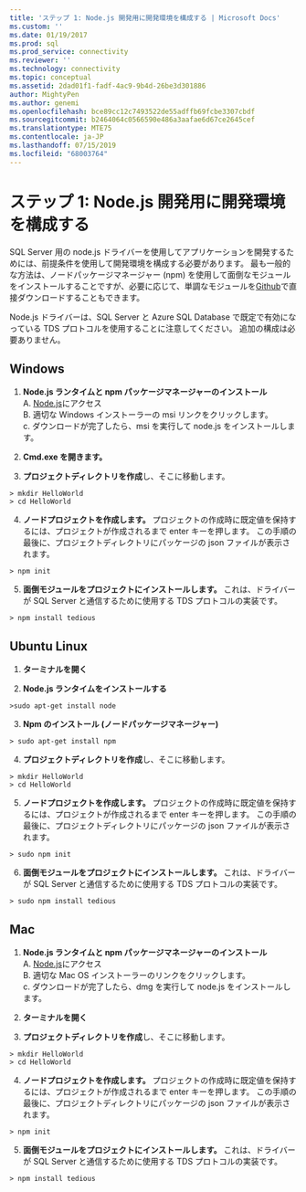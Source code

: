 ```yaml
---
title: 'ステップ 1: Node.js 開発用に開発環境を構成する | Microsoft Docs'
ms.custom: ''
ms.date: 01/19/2017
ms.prod: sql
ms.prod_service: connectivity
ms.reviewer: ''
ms.technology: connectivity
ms.topic: conceptual
ms.assetid: 2dad01f1-fadf-4ac9-9b4d-26be3d301886
author: MightyPen
ms.author: genemi
ms.openlocfilehash: bce89cc12c7493522de55adffb69fcbe3307cbdf
ms.sourcegitcommit: b2464064c0566590e486a3aafae6d67ce2645cef
ms.translationtype: MTE75
ms.contentlocale: ja-JP
ms.lasthandoff: 07/15/2019
ms.locfileid: "68003764"
---
```

# <a name="step-1--configure-development-environment-for-nodejs-development"></a>ステップ 1: Node.js 開発用に開発環境を構成する
SQL Server 用の node.js ドライバーを使用してアプリケーションを開発するためには、前提条件を使用して開発環境を構成する必要があります。  最も一般的な方法は、ノードパッケージマネージャー (npm) を使用して面倒なモジュールをインストールすることですが、必要に応じて、単調なモジュールを[Github](https://github.com/pekim/tedious)で直接ダウンロードすることもできます。  
  
Node.js ドライバーは、SQL Server と Azure SQL Database で既定で有効になっている TDS プロトコルを使用することに注意してください。  追加の構成は必要ありません。  
  
## <a name="windows"></a>Windows  
  
1. **Node.js ランタイムと npm パッケージマネージャーのインストール**  
A. [Node.js](https://nodejs.org/en/download/)にアクセス  
B. 適切な Windows インストーラーの msi リンクをクリックします。   
c. ダウンロードが完了したら、msi を実行して node.js をインストールします。  
  
2. **Cmd.exe を開きます。**  
  
3. **プロジェクトディレクトリを作成**し、そこに移動します。    
```  
> mkdir HelloWorld  
> cd HelloWorld  
```  
4. **ノードプロジェクトを作成します。**  プロジェクトの作成時に既定値を保持するには、プロジェクトが作成されるまで enter キーを押します。 この手順の最後に、プロジェクトディレクトリにパッケージの json ファイルが表示されます。  
```  
> npm init  
```  
  
5. **面倒モジュールをプロジェクトにインストールします。**  これは、ドライバーが SQL Server と通信するために使用する TDS プロトコルの実装です。  
```  
> npm install tedious  
```  
  
## <a name="ubuntu-linux"></a>Ubuntu Linux  
  
1.  **ターミナルを開く**  
  
2. **Node.js ランタイムをインストールする**  
```  
>sudo apt-get install node  
```  
3. **Npm のインストール (ノードパッケージマネージャー)**  
```  
> sudo apt-get install npm  
```  
4. **プロジェクトディレクトリを作成**し、そこに移動します。    
```  
> mkdir HelloWorld  
> cd HelloWorld  
```  
  
5. **ノードプロジェクトを作成します。**  プロジェクトの作成時に既定値を保持するには、プロジェクトが作成されるまで enter キーを押します。 この手順の最後に、プロジェクトディレクトリにパッケージの json ファイルが表示されます。  
```  
> sudo npm init  
```  
  
6. **面倒モジュールをプロジェクトにインストールします。**  これは、ドライバーが SQL Server と通信するために使用する TDS プロトコルの実装です。  
```  
> sudo npm install tedious  
```  
  
## <a name="mac"></a>Mac  
  
1. **Node.js ランタイムと npm パッケージマネージャーのインストール**  
A. [Node.js](https://nodejs.org/en/download/)にアクセス  
B. 適切な Mac OS インストーラーのリンクをクリックします。  
c. ダウンロードが完了したら、dmg を実行して node.js をインストールします。  
  
2. **ターミナルを開く**  
  
3. **プロジェクトディレクトリを作成**し、そこに移動します。    
```  
> mkdir HelloWorld  
> cd HelloWorld  
```  
  
4. **ノードプロジェクトを作成します。**  プロジェクトの作成時に既定値を保持するには、プロジェクトが作成されるまで enter キーを押します。 この手順の最後に、プロジェクトディレクトリにパッケージの json ファイルが表示されます。  
```  
> npm init  
```  
  
5. **面倒モジュールをプロジェクトにインストールします。**  これは、ドライバーが SQL Server と通信するために使用する TDS プロトコルの実装です。  
```  
> npm install tedious  
```  
  
